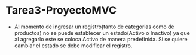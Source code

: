 # Tarea3-ProyectoMVC

- Al momento de ingresar un registro(tanto de categorias como de productos) no se puede establecer un estado(Activo o Inactivo) ya que al agregarlo este se coloca Activo de manera predefinida. Si se quiere cambiar el estado se debe modificar el registro.
